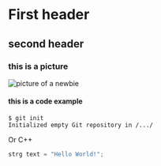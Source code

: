 # First header

## second header

### this is a picture

![picture of a newbie](https://img.netzwelt.de/dw1200_dh900_sw1500_sh1125_sx224_sy0_sr4x3_nu0/picture/original/2020/08/newbie-beginner-anfaenger-baby-computer-283378.jpeg)

#### this is a code example

````
$ git init
Initialized empty Git repository in /.../
`````

Or C++
```` C++
strg text = "Hello World!";
````

